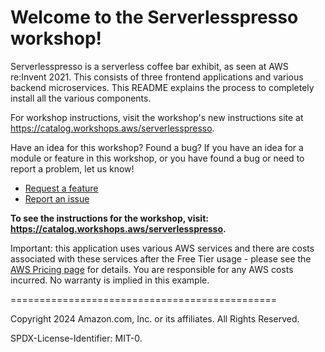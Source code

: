 # Welcome to the Serverlesspresso workshop!

Serverlesspresso is a serverless coffee bar exhibit, as seen at AWS re:Invent 2021. This consists of three frontend applications and various backend microservices. This README explains the  process to completely install all the various components.

For workshop instructions, visit the workshop's new instructions site at https://catalog.workshops.aws/serverlesspresso.

Have an idea for this workshop? Found a bug?
If you have an idea for a module or feature in this workshop, or you have found a bug or need to report a problem, let us know!

- [Request a feature](https://github.com/aws-samples/serverless-coffee-workshop/issues/new)
- [Report an issue](https://github.com/aws-samples/serverless-coffee-workshop/issues/new)

**To see the instructions for the workshop, visit: https://catalog.workshops.aws/serverlesspresso.**

Important: this application uses various AWS services and there are costs associated with these services after the Free Tier usage - please see the [AWS Pricing page](https://aws.amazon.com/pricing/) for details. You are responsible for any AWS costs incurred. No warranty is implied in this example.

==============================================

Copyright 2024 Amazon.com, Inc. or its affiliates. All Rights Reserved.

SPDX-License-Identifier: MIT-0.
